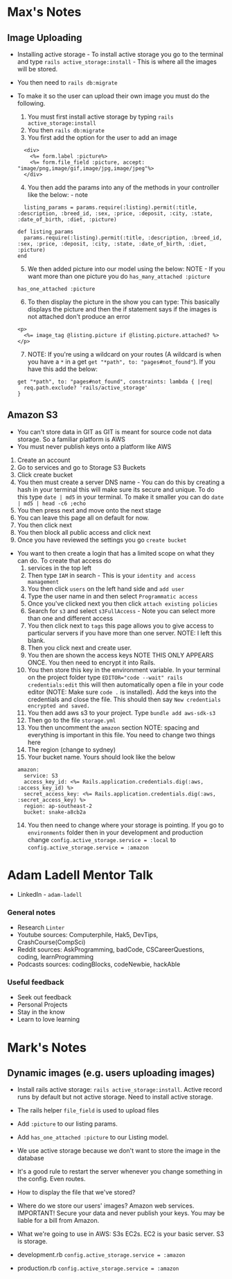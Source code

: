 # Max's Notes

## Image Uploading

- Installing active storage - To install active storage you go to the terminal and type `rails active_storage:install` - This is where all the images will be stored.
- You then need to `rails db:migrate`

- To make it so the user can upload their own image you must do the following.
  1. You must first install active storage by typing `rails active_storage:install`
  2. You then `rails db:migrate`
  3. You first add the option for the user to add an image 
  ```
    <div>
      <%= form.label :picture%>
      <%= form.file_field :picture, accept: "image/png,image/gif,image/jpg,image/jpeg"%>
    </div>
  ```
  4. You then add the params into any of the methods in your controller like the below: - note
  ```
    listing_params = params.require(:listing).permit(:title, :description, :breed_id, :sex, :price, :deposit, :city, :state, :date_of_birth, :diet, :picture)
  ```
  ```
  def listing_params 
    params.require(:listing).permit(:title, :description, :breed_id, :sex, :price, :deposit, :city, :state, :date_of_birth, :diet, :picture)
  end
  ```
  5. We then added picture into our model using the below: NOTE - If you want more than one picture you do `has_many_attached :picture`
  ```
  has_one_attached :picture
  ```
  6. To then display the picture in the show you can type: This basically displays the picture and then the if statement says if the images is not attached don't produce an error
  ```
  <p>
    <%= image_tag @listing.picture if @listing.picture.attached? %>
  </p>
  ```
  7. NOTE: If you're using a wildcard on your routes (A wildcard is when you have a `*` in a get `get "*path", to: "pages#not_found"`). If you have this add the below:  
  ```
  get "*path", to: "pages#not_found", constraints: lambda { |req|
    req.path.exclude? 'rails/active_storage'
  }
  ```
## Amazon S3
  - You can't store data in GIT as GIT is meant for source code not data storage. So a familiar platform is AWS
  - You must never publish keys onto a platform like AWS

  1. Create an account 
  2. Go to services and go to Storage S3 Buckets
  3. Click create bucket
  4. You then must create a server DNS name - You can do this by creating a hash in your terminal this will make sure its secure and unique. To do this type `date | md5` in your terminal. To make it smaller you can do `date | md5 | head -c6 ;echo`
  5. You then press next and move onto the next stage
  6. You can leave this page all on default for now. 
  7. You then click next
  8. You then block all public access and click next
  9. Once you have reviewed the settings you go `create bucket`

  - You want to then create a login that has a limited scope on what they can do. To create that access do
    1. services in the top left 
    2. Then type `IAM` in search - This is your `identity and access management`
    3. You then click `users` on the left hand side and `add user`
    4. Type the user name in and then select `Programmatic access`
    5. Once you've clicked next you then click `attach existing policies`  
    6. Search for `s3` and select `s3FullAccess` - Note you can select more than one and different access
    7. You then click next to `tags` this page allows you to give access to particular servers if you have more than one server. NOTE: I left this blank.
    8. Then you click next and create user.
    9. You then are shown the access keys NOTE THIS ONLY APPEARS ONCE. You then need to encrypt it into Rails.
    10. You then store this key in the environment variable. In your terminal on the project folder type `EDITOR="code --wait" rails credentials:edit` this will then automatically open a file in your code editor (NOTE: Make sure `code .` is installed). Add the keys into the credentials and close the file. This should then say `New credentials encrypted and saved.`
    11. You then add aws s3 to your project. Type `bundle add aws-sdk-s3`
    12. Then go to the file `storage.yml` 
    13. You then uncomment the `amazon` section NOTE: spacing and everything is important in this file. You need to change two things here
      1. The region (change to sydney)
      2. Your bucket name. Yours should look like the below 
      ```
      amazon:
        service: S3
        access_key_id: <%= Rails.application.credentials.dig(:aws, :access_key_id) %>
        secret_access_key: <%= Rails.application.credentials.dig(:aws, :secret_access_key) %>
        region: ap-southeast-2
        bucket: snake-a8cb2a
      ``` 
    14. You then need to change where your storage is pointing. If you go to `environments` folder then in your development and production change `config.active_storage.service = :local` to `config.active_storage.service = :amazon`


# Adam Ladell Mentor Talk 

- LinkedIn - `adam-ladell`

### General notes 
- Research `Linter`
- Youtube sources: Computerphile, Hak5, DevTips, CrashCourse(CompSci)
- Reddit sources: AskProgramming, badCode, CSCareerQuestions, coding, learnProgramming 
- Podcasts sources: codingBlocks, codeNewbie, hackAble 

### Useful feedback
  - Seek out feedback 
  - Personal Projects
  - Stay in the know
  - Learn to love learning


# Mark's Notes


## Dynamic images (e.g. users uploading images)

- Install rails active storage: `rails active_storage:install`. Active record runs by default but not active storage. Need to install active storage. 
- The rails helper `file_field` is used to upload files
- Add `:picture` to our listing params.
- Add `has_one_attached :picture` to our Listing model.
- We use active storage because we don't want to store the image in the database
- It's a good rule to restart the server whenever you change something in the config. Even routes.
- How to display the file that we've stored?

- Where do we store our users' images? Amazon web services. IMPORTANT! Secure your data and never publish your keys. You may be liable for a bill from Amazon.
- What we're going to use in AWS: S3s EC2s. EC2 is your basic server. S3 is storage.


- development.rb `config.active_storage.service = :amazon`
- production.rb `config.active_storage.service = :amazon`
